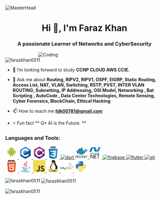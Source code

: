 ![MasterHead](https://i.ibb.co/K6VyGWk/banner.jpg)
<h1 align="center">Hi 👋, I'm Faraz Khan</h1>
<h3 align="center">A passionate Learner of Networks and CyberSecurity </h3>
<img align="right" alt="Coding" width="400" src="https://user-images.githubusercontent.com/48574130/118494691-0edbae00-b740-11eb-9b33-96acd66602dc.gif" autoplay>

<p align="left"> <img src="https://komarev.com/ghpvc/?username=farazkhan0511&label=Profile%20views&color=0e75b6&style=flat" alt="farazkhan0511" /> </p>

- 👯 I’m looking forward to study **CCNP CLOUD AWS CCIE.**

- 💬 Ask me about **Routing, RIPV2, RIPV1, OSPF, EIGRP, Static Routing, Access List, NAT, VLAN, Switching, RSTP, PVST, INTER VLAN ROUTING, Subnetting, IP Addressing, OSI Model, Networking , Bat Scripting , AutoCode , Data Center Technologies, Remote Sensing, Cyber Forensics, BlockChain, Ethical Hacking**

- 📫 How to reach me **fdk00781@gmail.com**

- ⚡ Fun fact ** Q* AI is the Future. **

<p align="left">
</p>

<h3 align="left">Languages and Tools:</h3>
<p align="left"> <a href="https://developer.android.com" target="_blank" rel="noreferrer"> <img src="https://raw.githubusercontent.com/devicons/devicon/master/icons/android/android-original-wordmark.svg" alt="android" width="40" height="40"/> </a> <a href="https://www.cprogramming.com/" target="_blank" rel="noreferrer"> <img src="https://raw.githubusercontent.com/devicons/devicon/master/icons/c/c-original.svg" alt="c" width="40" height="40"/> </a> <a href="https://www.w3schools.com/cs/" target="_blank" rel="noreferrer"> <img src="https://raw.githubusercontent.com/devicons/devicon/master/icons/csharp/csharp-original.svg" alt="csharp" width="40" height="40"/> </a> <a href="https://www.w3schools.com/css/" target="_blank" rel="noreferrer"> <img src="https://raw.githubusercontent.com/devicons/devicon/master/icons/css3/css3-original-wordmark.svg" alt="css3" width="40" height="40"/> </a> <a href="https://dart.dev" target="_blank" rel="noreferrer"> <img src="https://www.vectorlogo.zone/logos/dartlang/dartlang-icon.svg" alt="dart" width="40" height="40"/> </a> <a href="https://www.docker.com/" target="_blank" rel="noreferrer"> <img src="https://raw.githubusercontent.com/devicons/devicon/master/icons/docker/docker-original-wordmark.svg" alt="docker" width="40" height="40"/> </a> <a href="https://dotnet.microsoft.com/" target="_blank" rel="noreferrer"> <img src="https://raw.githubusercontent.com/devicons/devicon/master/icons/dot-net/dot-net-original-wordmark.svg" alt="dotnet" width="40" height="40"/> </a> <a href="https://firebase.google.com/" target="_blank" rel="noreferrer"> <img src="https://www.vectorlogo.zone/logos/firebase/firebase-icon.svg" alt="firebase" width="40" height="40"/> </a> <a href="https://flutter.dev" target="_blank" rel="noreferrer"> <img src="https://www.vectorlogo.zone/logos/flutterio/flutterio-icon.svg" alt="flutter" width="40" height="40"/> </a> <a href="https://git-scm.com/" target="_blank" rel="noreferrer"> <img src="https://www.vectorlogo.zone/logos/git-scm/git-scm-icon.svg" alt="git" width="40" height="40"/> </a> <a href="https://www.w3.org/html/" target="_blank" rel="noreferrer"> <img src="https://raw.githubusercontent.com/devicons/devicon/master/icons/html5/html5-original-wordmark.svg" alt="html5" width="40" height="40"/> </a> <a href="https://www.java.com" target="_blank" rel="noreferrer"> <img src="https://raw.githubusercontent.com/devicons/devicon/master/icons/java/java-original.svg" alt="java" width="40" height="40"/> </a> <a href="https://developer.mozilla.org/en-US/docs/Web/JavaScript" target="_blank" rel="noreferrer"> <img src="https://raw.githubusercontent.com/devicons/devicon/master/icons/javascript/javascript-original.svg" alt="javascript" width="40" height="40"/> </a> <a href="https://www.linux.org/" target="_blank" rel="noreferrer"> <img src="https://raw.githubusercontent.com/devicons/devicon/master/icons/linux/linux-original.svg" alt="linux" width="40" height="40"/> </a> <a href="https://www.mysql.com/" target="_blank" rel="noreferrer"> <img src="https://raw.githubusercontent.com/devicons/devicon/master/icons/mysql/mysql-original-wordmark.svg" alt="mysql" width="40" height="40"/> </a> <a href="https://www.python.org" target="_blank" rel="noreferrer"> <img src="https://raw.githubusercontent.com/devicons/devicon/master/icons/python/python-original.svg" alt="python" width="40" height="40"/> </a> </p>

<p><img align="left" src="https://github-readme-stats.vercel.app/api/top-langs?username=farazkhan0511&show_icons=true&locale=en&layout=compact" alt="farazkhan0511" /></p>

<p>&nbsp;<img align="center" src="https://github-readme-stats.vercel.app/api?username=farazkhan0511&show_icons=true&locale=en" alt="farazkhan0511" /></p>

<p><img align="center" src="https://github-readme-streak-stats.herokuapp.com/?user=farazkhan0511&" alt="farazkhan0511" /></p>
